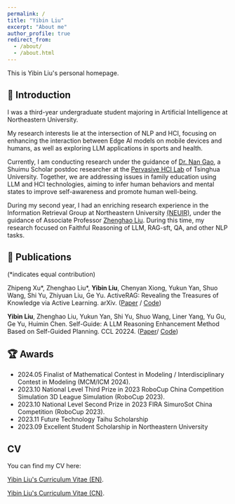 ```yaml
---
permalink: /
title: "Yibin Liu"
excerpt: "About me"
author_profile: true
redirect_from: 
  - /about/
  - /about.html
---
```


This is Yibin Liu's personal homepage.

## 📖 Introduction

I was a third-year undergraduate student majoring in Artificial Intelligence at Northeastern University. 

My research interests lie at the intersection of NLP and HCI, focusing on enhancing the interaction between Edge AI models on mobile devices and humans, as well as exploring LLM applications in sports and health.

Currently, I am conducting research under the guidance of [Dr. Nan Gao](https://nancygao.com/), a Shuimu Scholar postdoc researcher at the [Pervasive HCI Lab](https://pi.cs.tsinghua.edu.cn/) of Tsinghua University. Together, we are addressing issues in family education using LLM and HCI technologies, aiming to infer human behaviors and mental states to improve self-awareness and promote human well-being.

During my second year, I had an enriching research experience in the Information Retrieval Group at Northeastern University [(NEUIR)](https://neuir.github.io/), under the guidance of Associate Professor [Zhenghao Liu](https://edwardzh.github.io/). During this time, my research focused on Faithful Reasoning of LLM, RAG-sft, QA, and other NLP tasks.


## 📝 Publications
(*indicates equal contribution)

Zhipeng Xu\*, Zhenghao Liu\*, **Yibin Liu**, Chenyan Xiong, Yukun Yan, Shuo Wang, Shi Yu, Zhiyuan Liu, Ge Yu. ActiveRAG: Revealing the Treasures of Knowledge via Active Learning. arXiv. ([Paper](https://arxiv.org/abs/2402.13547) / [Code](https://github.com/OpenMatch/ActiveRAG))

**Yibin Liu**, Zhenghao Liu, Yukun Yan, Shi Yu, Shuo Wang, Liner Yang, Yu Gu, Ge Yu, Huimin Chen. Self-Guide: A LLM Reasoning Enhancement Method Based on Self-Guided Planning. CCL 20224. ([Paper](https://10-oasis-01.github.io/assets/183_self_guide_.pdf)/ [Code](https://github.com/NEUIR/Self-Guide))

## 🏆 Awards

- 2024.05 Finalist of Mathematical Contest in Modeling / Interdisciplinary Contest in Modeling (MCM/ICM 2024).
- 2023.10 National Level Third Prize in 2023 RoboCup China Competition Simulation 3D League Simulation (RoboCup 2023).
- 2023.10 National Level Second Prize in 2023 FIRA SimuroSot China Competition (RoboCup 2023).
- 2023.11 Future Technology Taihu Scholarship
- 2023.09 Excellent Student Scholarship in Northeastern University

  
## CV
You can find my CV here: 

[Yibin Liu's Curriculum Vitae (EN)](../assets/kelvin-lau.pdf).

[Yibin Liu's Curriculum Vitae (CN)](../assets/yibinliu_cn.pdf).



